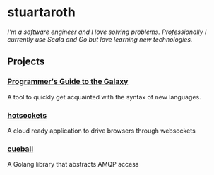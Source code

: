 # stuartaroth

*I'm a software engineer and I love solving problems. Professionally I currently use Scala and Go but love learning new technologies.*

## Projects

### [Programmer's Guide to the Galaxy](http://programmersguidetothegalaxy)

A tool to quickly get acquainted with the syntax of new languages.

### [hotsockets](http://hotsockets.org)

A cloud ready application to drive browsers through websockets

### [cueball](https://github.com/stuartaroth/cueball)

A Golang library that abstracts AMQP access

